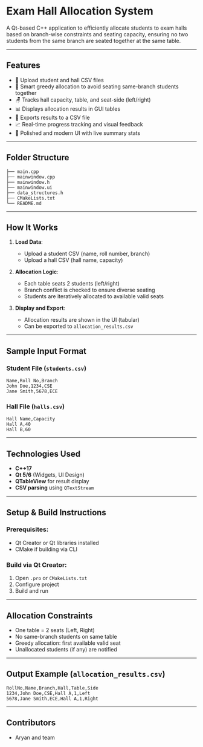 
# Exam Hall Allocation System

A Qt-based C++ application to efficiently allocate students to exam halls based on branch-wise constraints and seating capacity, ensuring no two students from the same branch are seated together at the same table.

---

## Features

- 📁 Upload student and hall CSV files
- 🧠 Smart greedy allocation to avoid seating same-branch students together
- 🪑 Tracks hall capacity, table, and seat-side (left/right)
- 📊 Displays allocation results in GUI tables
- 💾 Exports results to a CSV file
- 📈 Real-time progress tracking and visual feedback
- 🌈 Polished and modern UI with live summary stats

---

## Folder Structure

```
├── main.cpp
├── mainwindow.cpp
├── mainwindow.h
├── mainwindow.ui
├── data_structures.h
├── CMakeLists.txt
└── README.md
```

---

## How It Works

1. **Load Data**:
   - Upload a student CSV (name, roll number, branch)
   - Upload a hall CSV (hall name, capacity)

2. **Allocation Logic**:
   - Each table seats 2 students (left/right)
   - Branch conflict is checked to ensure diverse seating
   - Students are iteratively allocated to available valid seats

3. **Display and Export**:
   - Allocation results are shown in the UI (tabular)
   - Can be exported to `allocation_results.csv`

---

## Sample Input Format

### Student File (`students.csv`)
```
Name,Roll No,Branch
John Doe,1234,CSE
Jane Smith,5678,ECE
```

### Hall File (`halls.csv`)
```
Hall Name,Capacity
Hall A,40
Hall B,60
```

---

## Technologies Used

- **C++17**
- **Qt 5/6** (Widgets, UI Design)
- **QTableView** for result display
- **CSV parsing** using `QTextStream`

---

## Setup & Build Instructions

### Prerequisites:
- Qt Creator or Qt libraries installed
- CMake if building via CLI

### Build via Qt Creator:
1. Open `.pro` or `CMakeLists.txt`
2. Configure project
3. Build and run

---

## Allocation Constraints

- One table = 2 seats (Left, Right)
- No same-branch students on same table
- Greedy allocation: first available valid seat
- Unallocated students (if any) are notified

---

## Output Example (`allocation_results.csv`)

```
RollNo,Name,Branch,Hall,Table,Side
1234,John Doe,CSE,Hall A,1,Left
5678,Jane Smith,ECE,Hall A,1,Right
```

---

## Contributors

- Aryan and team
